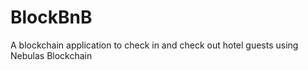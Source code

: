 # BlockBnB
A blockchain application to check in and check out hotel guests using Nebulas Blockchain
